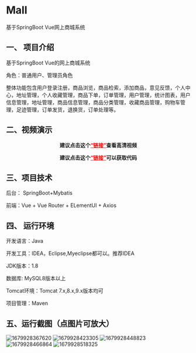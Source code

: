 # Mall
基于SpringBoot Vue网上商城系统
## 一、 项目介绍
基于SpringBoot Vue的网上商城系统

角色：普通用户、管理员角色

整体功能包含用户登录注册，商品浏览，商品检索，添加商品，意见反馈，个人中心，地址管理，个人收藏管理，商品下单，订单管理，用户管理，统计图表，用户信息管理，地址管理，商品信息管理，商品分类管理，收藏商品管理，购物车管理，足迹管理，订单发货，退换货，订单处理等。
## 二、视频演示
    
    
 <p style="text-align: center;"><strong><span class="ne-text">建议点击这个</span><a style="color: #ff0000;" href="https://www.bilibili.com/video/BV1am4y167Qe/?spm_id_from=333.999.0.0&vd_source=b5789de9f485ad6d0cfaeca1ad4b230c">“链接”</a>查看高清视频</strong></p>
     
 <p style="text-align: center;"><strong><span class="ne-text">建议点击这个</span><a style="color: #ff0000;" href="https://www.666bear.com/2241.html">“链接”</a>可以获取代码</strong></p>

## 三、项目技术
后台： SpringBoot+Mybatis

前端：Vue + Vue Router + ELementUI + Axios

## 四、 运行环境
开发语言：Java

开发工具：IDEA，Eclipse,Myeclipse都可以。推荐IDEA

JDK版本：1.8

数据库: MySQL8版本以上

Tomcat环境：Tomcat 7.x,8.x,9.x版本均可

项目管理：Maven
## 五、运行截图（点图片可放大）


  

![1679928367620](https://user-images.githubusercontent.com/124327024/229001148-b8538262-bf76-4154-bda5-df9ee47c7a2b.jpg)
![1679928423305](https://user-images.githubusercontent.com/124327024/229001154-414161b6-a3db-4d62-9694-86d606e21af0.jpg)
![1679928448823](https://user-images.githubusercontent.com/124327024/229001156-76aa0be9-6d27-4004-8df0-cc29f6e7c6a4.jpg)
![1679928466864](https://user-images.githubusercontent.com/124327024/229001158-c59e92e3-9144-461a-8315-131c4298df9b.jpg)
![1679928518325](https://user-images.githubusercontent.com/124327024/229001361-4454d980-5059-40c7-9938-ba79fb42220c.jpg)


